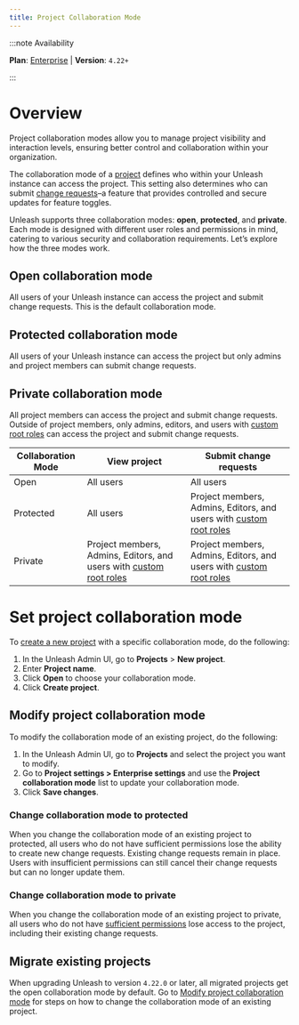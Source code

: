 ```yaml
---
title: Project Collaboration Mode
---
```


:::note Availability

**Plan**: [Enterprise](https://www.getunleash.io/pricing) | **Version**: `4.22+`

:::

# Overview

Project collaboration modes allow you to manage project visibility and interaction levels, ensuring better control and collaboration within your organization.

The collaboration mode of a [project](../reference/projects.md) defines who within your Unleash instance can access the project. This setting also determines who can submit [change requests](../reference/change-requests.md)–a feature that provides controlled and secure updates for feature toggles.

Unleash supports three collaboration modes: **open**, **protected**, and **private**. Each mode is designed with different user roles and permissions in mind, catering to various security and collaboration requirements. Let’s explore how the three modes work.

## Open collaboration mode

All users of your Unleash instance can access the project and submit change requests. This is the default collaboration mode.


## Protected collaboration mode

All users of your Unleash instance can access the project but only admins and project members can submit change requests.


## Private collaboration mode

All project members can access the project and submit change requests. Outside of project members, only admins, editors, and users with [custom root roles](../how-to/how-to-create-and-assign-custom-root-roles.md) can access the project and submit change requests.


| Collaboration Mode | View project    | Submit change requests                                                                                                        |
|--------------------|-----------------|-------------------------------------------------------------------------------------------------------------------------------|
| Open               | All users       | All users                                                                                                                     |
| Protected          | All users       | Project members, Admins, Editors, and users with [custom root roles](../how-to/how-to-create-and-assign-custom-root-roles.md) |
| Private            | Project members, Admins, Editors, and users with [custom root roles](../how-to/how-to-create-and-assign-custom-root-roles.md) | Project members, Admins, Editors, and users with [custom root roles](../how-to/how-to-create-and-assign-custom-root-roles.md) |


# Set project collaboration mode

To [create a new project](../reference/projects.md#creating-a-new-project) with a specific collaboration mode, do the following:
1. In the Unleash Admin UI, go to **Projects** > **New project**.
2. Enter **Project name**.
3. Click **Open** to choose your collaboration mode.
4. Click **Create project**.

## Modify project collaboration mode

To modify the collaboration mode of an existing project, do the following:
1. In the Unleash Admin UI, go to **Projects** and select the project you want to modify.
2. Go to **Project settings > Enterprise settings** and use the **Project collaboration mode** list to update your collaboration mode.
3. Click **Save changes**.

### Change collaboration mode to protected

When you change the collaboration mode of an existing project to protected, all users who do not have sufficient permissions lose the ability to create new change requests. Existing change requests remain in place. Users with insufficient permissions can still cancel their change requests but can no longer update them.

### Change collaboration mode to private

When you change the collaboration mode of an existing project to private, all users who do not have [sufficient permissions](#private-collaboration-mode) lose access to the project, including their existing change requests.

## Migrate existing projects

When upgrading Unleash to version `4.22.0` or later, all migrated projects get the open collaboration mode by default. Go to [Modify project collaboration mode](#modify-project-collaboration-mode) for steps on how to change the collaboration mode of an existing project.
